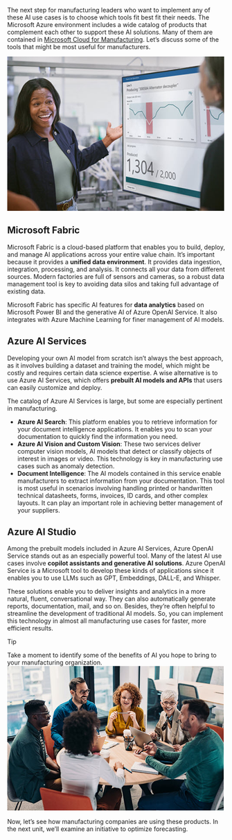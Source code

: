 The next step for manufacturing leaders who want to implement any of these AI use cases is to choose which tools fit best fit their needs. The Microsoft Azure environment includes a wide catalog of products that complement each other to support these AI solutions. Many of them are contained in [Microsoft Cloud for Manufacturing](https://www.microsoft.com/industry/manufacturing/microsoft-cloud-for-manufacturing).
Let’s discuss some of the tools that might be most useful for manufacturers.

![Image of a woman in sharing a manufacturing report.](../media/Manufacturing-report.jpg)

## Microsoft Fabric

Microsoft Fabric is a cloud-based platform that enables you to build, deploy, and manage AI applications across your entire value chain. It’s important because it provides a **unified data environment**. It provides data ingestion, integration, processing, and analysis. It connects all your data from different sources. Modern factories are full of sensors and cameras, so a robust data management tool is key to avoiding data silos and taking full advantage of existing data.

Microsoft Fabric has specific AI features for **data analytics** based on Microsoft Power BI and the generative AI of Azure OpenAI Service. It also integrates with Azure Machine Learning for finer management of AI models.

## Azure AI Services

Developing your own AI model from scratch isn’t always the best approach, as it involves building a dataset and training the model, which might be costly and requires certain data science expertise. A wise alternative is to use Azure AI Services, which offers **prebuilt AI models and APIs** that users can easily customize and deploy.

The catalog of Azure AI Services is large, but some are especially pertinent in manufacturing.

* **Azure AI Search**: This platform enables you to retrieve information for your document intelligence applications. It enables you to scan your documentation to quickly find the information you need.
* **Azure AI Vision and Custom Vision**: These two services deliver computer vision models, AI models that detect or classify objects of interest in images or video. This technology is key in manufacturing use cases such as anomaly detection.
* **Document Intelligence**: The AI models contained in this service enable manufacturers to extract information from your documentation. This tool is most useful in scenarios involving handling printed or handwritten technical datasheets, forms, invoices, ID cards, and other complex layouts. It can play an important role in achieving better management of your suppliers.

## Azure AI Studio

Among the prebuilt models included in Azure AI Services, Azure OpenAI Service stands out as an especially powerful tool. Many of the latest AI use cases involve **copilot assistants and generative AI solutions**. Azure OpenAI Service is a Microsoft tool to develop these kinds of applications since it enables you to use LLMs such as GPT, Embeddings, DALL-E, and Whisper.

These solutions enable you to deliver insights and analytics in a more natural, fluent, conversational way. They can also automatically generate reports, documentation, mail, and so on. Besides, they’re often helpful to streamline the development of traditional AI models. So, you can implement this technology in almost all manufacturing use cases for faster, more efficient results.

>[!TIP]
>Take a moment to identify some of the benefits of AI you hope to bring to your manufacturing organization. 
>![Image showing people working and talking around a table.](../media/2-Reflection.jpg)

Now, let’s see how manufacturing companies are using these products. In the next unit, we’ll examine an initiative to optimize forecasting.